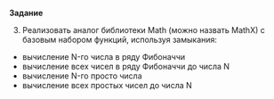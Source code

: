 __Задание__

3. Реализовать аналог библиотеки Math (можно назвать MathX) с базовым набором функций, используя замыкания:
  - вычисление N-го числа в ряду Фибоначчи 
  - вычисление всех чисел в ряду Фибоначчи до числа N
  - вычисление N-го просто числа
  - вычисление всех простых чисел до числа N
